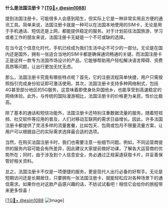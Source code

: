 **什么是法国注册卡？[[TG💪+ @esim1088](https://t.me/s/esim1088)]**

提到法国注册卡，可能很多人会感到陌生，但实际上它是一种非常实用且方便的通讯工具。简单来说，法国注册卡就是一种可以在法国本地使用的SIM卡，无论是用于手机通话、短信还是上网，都能提供稳定的服务。对于计划前往法国旅游、学习或者工作的朋友来说，法国注册卡无疑是一个不可或缺的选择。

在当今这个信息化时代，手机已经成为我们生活中必不可少的一部分。无论是在国内还是国外，拥有一张适合当地的SIM卡都是确保通讯畅通的关键。而法国注册卡正是这样一款专为法国市场设计的产品，它能够帮助用户轻松解决语言障碍、资费高昂等问题，让出行更加无忧无虑。

那么，法国注册卡究竟有哪些特点呢？首先，它的注册流程简单快捷，用户只需按照指引完成身份验证即可激活使用。其次，法国注册卡支持多种网络制式，包括4G甚至部分地区的5G服务，这意味着即使身处异国他乡，也能享受到高速稳定的网络体验。此外，与传统的国际漫游相比，法国注册卡的价格更为亲民，性价比极高。

除了基本的通话和短信功能外，法国注册卡还特别注重数据流量的服务。随着短视频、社交软件等应用的普及，人们对移动互联网的需求日益增长。因此，许多法国注册卡都提供了灵活多样的流量套餐，比如包天、包周或包月不限量流量方案，让用户可以根据自己的实际需求选择最合适的选项。

当然，在购买法国注册卡时，我们也需要注意一些细节问题。例如，不同运营商提供的服务内容可能会有所差异，因此建议大家提前做好功课，了解各大运营商的优势所在；同时，由于涉及到个人信息安全，务必通过正规渠道获取卡片，并妥善保管好相关资料。

总之，法国注册卡不仅是一项便捷的服务，更是现代人出行必备的好帮手。无论是短期访问还是长期居住，只要拥有一张法国注册卡，就能轻松应对各种场景下的通信需求。如果你也对这款产品感兴趣的话，不妨试试看吧！相信它会给你的旅程带来更多惊喜！

[[TG💪+ @esim1088](https://t.me/s/esim1088) ![Image](https://i.postimg.cc/4NQfJmqS/Snipaste-2025-05-13-00-14-12.png)]